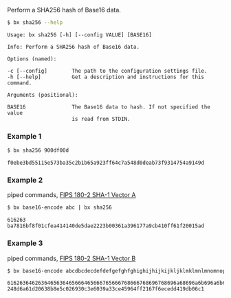 Perform a SHA256 hash of Base16 data.
```sh
$ bx sha256 --help
```
```
Usage: bx sha256 [-h] [--config VALUE] [BASE16]                          

Info: Perform a SHA256 hash of Base16 data.                              

Options (named):

-c [--config]        The path to the configuration settings file.        
-h [--help]          Get a description and instructions for this command.

Arguments (positional):

BASE16               The Base16 data to hash. If not specified the value 
                     is read from STDIN. 
```
### Example 1
```sh
$ bx sha256 900df00d
```
```
f0ebe3bd55115e573ba35c2b1b65a923ff64c7a548d0deab73f9314754a9149d
```
### Example 2
piped commands, [FIPS 180-2 SHA-1 Vector A](http://www.nsrl.nist.gov/testdata)
```sh
$ bx base16-encode abc | bx sha256
```
```
616263
ba7816bf8f01cfea414140de5dae2223b00361a396177a9cb410ff61f20015ad
```
### Example 3
piped commands, [FIPS 180-2 SHA-1 Vector B](http://www.nsrl.nist.gov/testdata)
```sh
$ bx base16-encode abcdbcdecdefdefgefghfghighijhijkijkljklmklmnlmnomnopnopq| bx sha256
```
```
6162636462636465636465666465666765666768666768696768696a68696a6b696a6b6c6a6b6c6d6b6c6d6e6c6d6e6f6d6e6f706e6f7071
248d6a61d20638b8e5c026930c3e6039a33ce45964ff2167f6ecedd419db06c1
```
